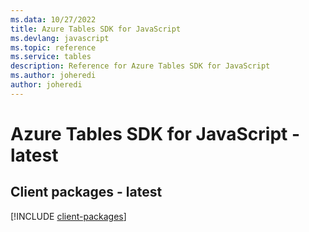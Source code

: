 ```yaml
---
ms.data: 10/27/2022
title: Azure Tables SDK for JavaScript
ms.devlang: javascript
ms.topic: reference
ms.service: tables
description: Reference for Azure Tables SDK for JavaScript
ms.author: joheredi
author: joheredi
---
```

# Azure Tables SDK for JavaScript - latest

## Client packages - latest
[!INCLUDE [client-packages](tables-client-index.md)]